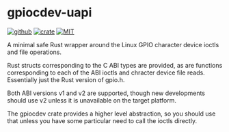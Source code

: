 # gpiocdev-uapi

[![github](https://img.shields.io/badge/github-warthog618/gpiocdev--rs-8da0cb.svg?style=for-the-badge&logo=github)](https://github.com/warthog618/gpiocdev-rs)
[![crate](https://img.shields.io/crates/v/gpiocdev-uapi.svg?style=for-the-badge&color=fc8d62&logo=rust)](https://crates.io/crates/gpiocdev-uapi)
[![MIT](https://img.shields.io/badge/License-MIT-brightgreen.svg?style=for-the-badge)](https://opensource.org/licenses/MIT)

A minimal safe Rust wrapper around the Linux GPIO character device ioctls and file operations.

Rust structs corresponding to the C ABI types are provided, as are functions corresponding to each of the ABI ioctls and chracter device file reads.  Essentially just the Rust version of gpio.h.

Both ABI versions v1 and v2 are supported, though new developments should use v2 unless it is unavailable on the target platform.

The gpiocdev crate provides a higher level abstraction, so you should use that unless you have some particular need to call the ioctls directly.
